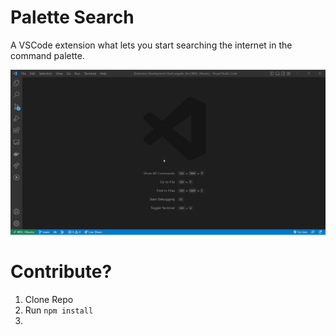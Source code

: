 # Palette Search
A VSCode extension what lets you start searching the internet in the command palette.

![Extension in action](demo.gif)

# Contribute?

1. Clone Repo
2. Run <code>npm install</code>
3. 